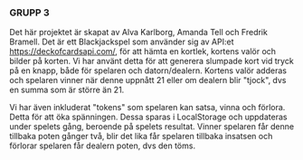 ### GRUPP 3

Det här projektet är skapat av Alva Karlborg, Amanda Tell och Fredrik Bramell.
Det är ett Blackjackspel som använder sig av API:et https://deckofcardsapi.com/, 
för att hämta en kortlek, kortens valör och bilder på korten.
Vi har använt detta för att generera slumpade kort vid tryck på en knapp, både för spelaren och datorn/dealern.
Kortens valör adderas och spelaren vinner när denne uppnått 21 eller om dealern blir "tjock", dvs en summa som är större än 21.

Vi har även inkluderat "tokens" som spelaren kan satsa, vinna och förlora. Detta för att öka spänningen.
Dessa sparas i LocalStorage och uppdateras under spelets gång, beroende på spelets resultat.
Vinner spelaren får denne tillbaka poten gånger två, blir det lika får spelaren tillbaka insatsen och förlorar spelaren får dealern poten, dvs den töms. 
